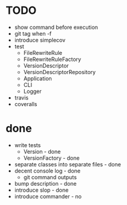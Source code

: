 # TODO

- show command before execution
- git tag when -f
- introduce simplecov
- test
  - FileRewriteRule
  - FileRewriteRuleFactory
  - VersionDescriptor
  - VersionDescriptorRepository
  - Application
  - CLI
  - Logger
- travis
- coveralls

# done
- write tests
  - Version - done
  - VersionFactory - done
- separate classes into separate files - done
- decent console log - done
  - git command outputs
- bump description - done
- introduce slop - done
- introduce commander - no
